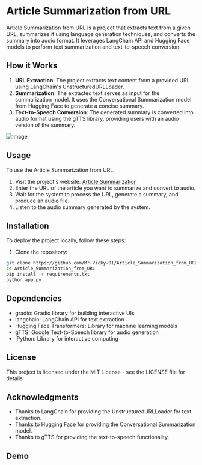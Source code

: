 # Article Summarization from URL

Article Summarization from URL is a project that extracts text from a given URL, summarizes it using language generation techniques, and converts the summary into audio format. It leverages LangChain API and Hugging Face models to perform text summarization and text-to-speech conversion.

## How it Works

1. **URL Extraction**: The project extracts text content from a provided URL using LangChain's UnstructuredURLLoader.
2. **Summarization**: The extracted text serves as input for the summarization model. It uses the Conversational Summarization model from Hugging Face to generate a concise summary.
3. **Text-to-Speech Conversion**: The generated summary is converted into audio format using the gTTS library, providing users with an audio version of the summary.

![image](https://github.com/Mr-Vicky-01/Code-Assistant/assets/143078285/3e1e4c6f-330a-4bf7-b7ae-0dfca01d2644)

## Usage

To use the Article Summarization from URL:

1. Visit the project's website: [Article Summarization](https://huggingface.co/spaces/Mr-Vicky-01/Article_Summarization_from_URL)
2. Enter the URL of the article you want to summarize and convert to audio.
3. Wait for the system to process the URL, generate a summary, and produce an audio file.
4. Listen to the audio summary generated by the system.

## Installation

To deploy the project locally, follow these steps:

1. Clone the repository:

```bash
git clone https://github.com/Mr-Vicky-01/Article_Summarization_from_URL.git
cd Article_Summarization_from_URL
pip install -r requirements.txt
python app.py
```

## Dependencies

- gradio: Gradio library for building interactive UIs
- langchain: LangChain API for text extraction
- Hugging Face Transformers: Library for machine learning models
- gTTS: Google Text-to-Speech library for audio generation
- IPython: Library for interactive computing

## License
This project is licensed under the MIT License - see the LICENSE file for details.

## Acknowledgments
- Thanks to LangChain for providing the UnstructuredURLLoader for text extraction.
- Thanks to Hugging Face for providing the Conversational Summarization model.
- Thanks to gTTS for providing the text-to-speech functionality.

## Demo
